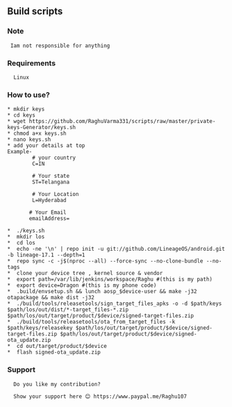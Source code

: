 ## Build scripts


### Note

     Iam not responsible for anything

### Requirements
      
	  Linux

### How to use?

    * mkdir keys
    * cd keys
    * wget https://github.com/RaghuVarma331/scripts/raw/master/private-keys-Generator/keys.sh
    * chmod a+x keys.sh
    * nano keys.sh
    * add your details at top
    Example- 
            # your country
            C=IN

            # Your state
            ST=Telangana

            # Your Location
            L=Hyderabad

           # Your Email
           emailAddress=
           
    *  ./keys.sh
    *  mkdir los
    *  cd los
    *  echo -ne '\n' | repo init -u git://github.com/LineageOS/android.git -b lineage-17.1 --depth=1
    *  repo sync -c -j$(nproc --all) --force-sync --no-clone-bundle --no-tags
    *  clone your device tree , kernel source & vendor
    *  export path=/var/lib/jenkins/workspace/Raghu #(this is my path)
    *  export device=Dragon #(this is my phone code)    
    *  .build/envsetup.sh && lunch aosp_$device-user && make -j32 otapackage && make dist -j32
    *  ./build/tools/releasetools/sign_target_files_apks -o -d $path/keys $path/los/out/dist/*-target_files-*.zip $path/los/out/target/product/$device/signed-target-files.zip
    *  ./build/tools/releasetools/ota_from_target_files -k $path/keys/releasekey $path/los/out/target/product/$device/signed-target-files.zip $path/los/out/target/product/$device/signed-ota_update.zip
    *  cd out/target/product/$device
    *  flash signed-ota_update.zip 

### Support

      Do you like my contribution?

      Show your support here 😊 https://www.paypal.me/Raghu107
